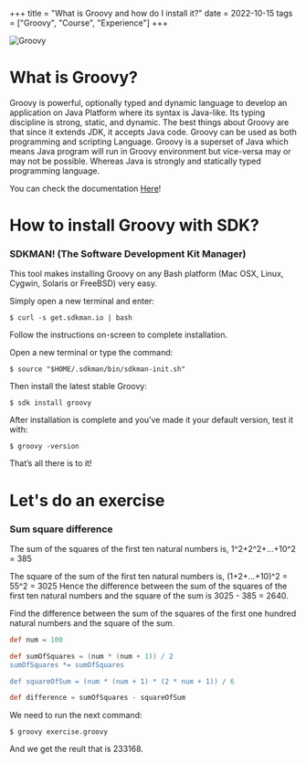 +++
title = "What is Groovy and how do I install it?"
date = 2022-10-15
tags = ["Groovy", "Course", "Experience"]
+++

![Groovy](../../groovy.svg)

# What is Groovy?
Groovy is powerful, optionally typed and dynamic language to develop an application on Java Platform where its syntax is Java-like. Its typing discipline is strong, static, and dynamic. The best things about Groovy are that since it extends JDK, it accepts Java code. Groovy can be used as both programming and scripting Language. Groovy is a superset of Java which means Java program will run in Groovy environment but vice-versa may or may not be possible. Whereas Java is strongly and statically typed programming language. 

You can check the documentation [Here](https://groovy-lang.org/syntax.html "Here")!

# How to install Groovy with SDK?
### SDKMAN! (The Software Development Kit Manager)
This tool makes installing Groovy on any Bash platform (Mac OSX, Linux, Cygwin, Solaris or FreeBSD) very easy.

Simply open a new terminal and enter:

```
$ curl -s get.sdkman.io | bash
```

Follow the instructions on-screen to complete installation.

Open a new terminal or type the command:

```
$ source "$HOME/.sdkman/bin/sdkman-init.sh"
```

Then install the latest stable Groovy:

```
$ sdk install groovy
```

After installation is complete and you’ve made it your default version, test it with:

```
$ groovy -version
```

That’s all there is to it!

# Let's do an exercise
### Sum square difference
The sum of the squares of the first ten natural numbers is, 1^2+2^2+...+10^2 = 385

The square of the sum of the first ten natural numbers is, (1+2+...+10)^2 = 55^2 = 3025 Hence the difference between the sum of the squares of the first ten natural numbers and the square of the sum is 3025 - 385 = 2640.

Find the difference between the sum of the squares of the first one hundred natural numbers and the square of the sum.

```groovy
def num = 100

def sumOfSquares = (num * (num + 1)) / 2
sumOfSquares *= sumOfSquares

def squareOfSum = (num * (num + 1) * (2 * num + 1)) / 6

def difference = sumOfSquares - squareOfSum
```

We need to run the next command:

```
$ groovy exercise.groovy
```

And we get the reult that is 233168.